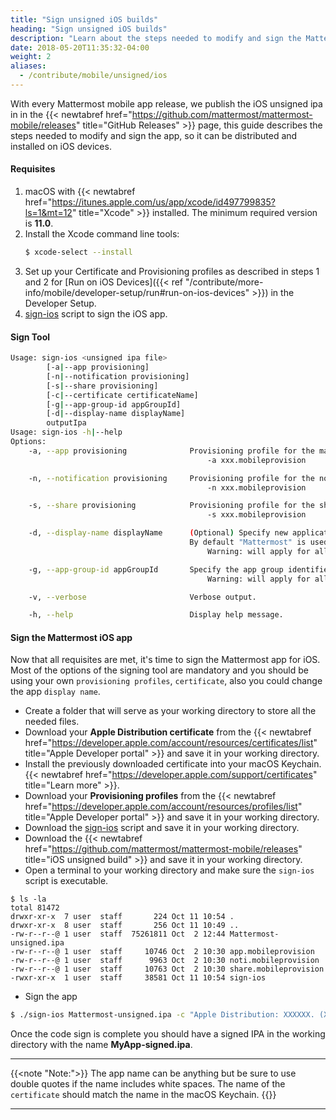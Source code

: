 ```yaml
---
title: "Sign unsigned iOS builds"
heading: "Sign unsigned iOS builds"
description: "Learn about the steps needed to modify and sign the Mattermost app so it can be distributed and installed on iOS devices."
date: 2018-05-20T11:35:32-04:00
weight: 2
aliases:
  - /contribute/mobile/unsigned/ios
---
```


With every Mattermost mobile app release, we publish the iOS unsigned ipa in in the {{< newtabref href="https://github.com/mattermost/mattermost-mobile/releases" title="GitHub Releases" >}} page, this guide describes the steps needed to modify and sign the app, so it can be distributed and installed on iOS devices.

#### Requisites

1. macOS with {{< newtabref href="https://itunes.apple.com/us/app/xcode/id497799835?ls=1&mt=12" title="Xcode" >}} installed. The minimum required version is **11.0**.
2. Install the Xcode command line tools:
	```bash
	$ xcode-select --install
    ```
3. Set up your Certificate and Provisioning profiles as described in steps 1 and 2 for [Run on iOS Devices]({{< ref "/contribute/more-info/mobile/developer-setup/run#run-on-ios-devices" >}}) in the Developer Setup.
4. [sign-ios](/scripts/sign-ios) script to sign the iOS app.

#### Sign Tool

```bash
Usage: sign-ios <unsigned ipa file>
		[-a|--app provisioning]
		[-n|--notification provisioning]
		[-s|--share provisioning]
		[-c|--certificate certificateName]
		[-g|--app-group-id appGroupId]
		[-d|--display-name displayName]
		outputIpa
Usage: sign-ios -h|--help
Options:
	-a, --app provisioning	            Provisioning profile for the main application.
							                -a xxx.mobileprovision

	-n, --notification provisioning		Provisioning profile for the notification extension.
							                -n xxx.mobileprovision

	-s, --share provisioning		    Provisioning profile for the share extension.
							                -s xxx.mobileprovision

	-d, --display-name displayName		(Optional) Specify new application display name.
                                        By default "Mattermost" is used.
							                Warning: will apply for all nested apps and extensions.

	-g, --app-group-id appGroupId		Specify the app group identifier to use (AppGroupId).
							                Warning: will apply for all nested apps and extensions.

	-v, --verbose				        Verbose output.

	-h, --help				            Display help message.
```

#### Sign the Mattermost iOS app

Now that all requisites are met, it's time to sign the Mattermost app for iOS. Most of the options of the signing tool are mandatory
and you should be using your own `provisioning profiles`, `certificate`, also you could change the app `display name`.

* Create a folder that will serve as your working directory to store all the needed files.
* Download your **Apple Distribution certificate** from the {{< newtabref href="https://developer.apple.com/account/resources/certificates/list" title="Apple Developer portal" >}} and save it in your working directory.
* Install the previously downloaded certificate into your macOS Keychain. {{< newtabref href="https://developer.apple.com/support/certificates" title="Learn more" >}}.
* Download your **Provisioning profiles** from the {{< newtabref href="https://developer.apple.com/account/resources/profiles/list" title="Apple Developer portal" >}} and save it in your working directory.
* Download the [sign-ios](/scripts/sign-ios) script and save it in your working directory.
* Download the {{< newtabref href="https://github.com/mattermost/mattermost-mobile/releases" title="iOS unsigned build" >}} and save it in your working directory.
* Open a terminal to your working directory and make sure the `sign-ios` script is executable.

```
$ ls -la
total 81472
drwxr-xr-x  7 user  staff       224 Oct 11 10:54 .
drwxr-xr-x  8 user  staff       256 Oct 11 10:49 ..
-rw-r--r--@ 1 user  staff  75261811 Oct  2 12:44 Mattermost-unsigned.ipa
-rw-r--r--@ 1 user  staff     10746 Oct  2 10:30 app.mobileprovision
-rw-r--r--@ 1 user  staff      9963 Oct  2 10:30 noti.mobileprovision
-rw-r--r--@ 1 user  staff     10763 Oct  2 10:30 share.mobileprovision
-rwxr-xr-x  1 user  staff     38581 Oct 11 10:54 sign-ios
```

* Sign the app

```bash
$ ./sign-ios Mattermost-unsigned.ipa -c "Apple Distribution: XXXXXX. (XXXXXXXXXX)" -a app.mobileprovision -n noti.mobileprovision -s share.mobileprovision -g group.com.mattermost -d "My App Display Name" MyApp-signed.ipa
```

Once the code sign is complete you should have a signed IPA in the working directory with the name **MyApp-signed.ipa**.

---
{{<note "Note:">}}
The app name can be anything but be sure to use double quotes if the name includes white spaces. The name of the `certificate` should match the name in the macOS Keychain.
{{</note>}}

---
